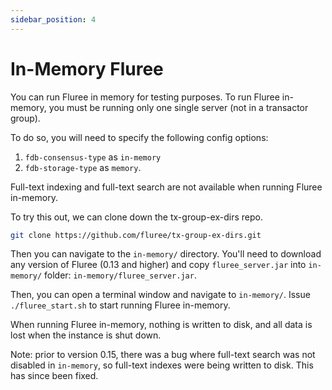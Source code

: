```yaml
---
sidebar_position: 4
---
```


# In-Memory Fluree

You can run Fluree in memory for testing purposes. To run Fluree in-memory, you
must be running only one single server (not in a transactor group).

To do so, you will need to specify the following config options:

1. `fdb-consensus-type` as `in-memory`
2. `fdb-storage-type` as `memory`.

Full-text indexing and full-text search are not available when running Fluree in-memory.

To try this out, we can clone down the tx-group-ex-dirs repo.

```bash
git clone https://github.com/fluree/tx-group-ex-dirs.git
```

Then you can navigate to the `in-memory/` directory. You'll need to download any
version of Fluree (0.13 and higher) and copy `fluree_server.jar` into `in-memory/`
folder: `in-memory/fluree_server.jar`.

Then, you can open a terminal window and navigate to `in-memory/`. Issue `./fluree_start.sh`
to start running Fluree in-memory.

When running Fluree in-memory, nothing is written to disk, and all data is lost
when the instance is shut down.

Note: prior to version 0.15, there was a bug where full-text search was not disabled
in `in-memory`, so full-text indexes were being written to disk. This has since been
fixed.
